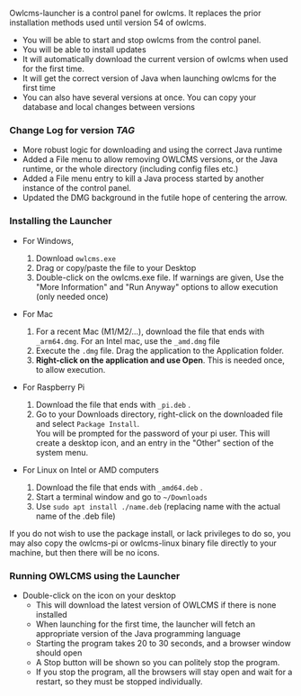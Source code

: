 Owlcms-launcher is a control panel for owlcms.  It replaces the prior installation methods used until version 54 of owlcms.

- You will be able to start and stop owlcms from the control panel.  
- You will be able to install updates
- It will automatically download the current version of owlcms when used for the first time.
- It will get the correct version of Java when launching owlcms for the first time
- You can also have several versions at once. You can copy your database and local changes between versions

### Change Log for version _TAG_

- More robust logic for downloading and using the correct Java runtime
- Added a File menu to allow removing OWLCMS versions, or the Java runtime, or the whole directory (including config files etc.)
- Added a File menu entry to kill a Java process started by another instance of the control panel.
- Updated the DMG background in the futile hope of centering the arrow.

### Installing the Launcher

- For Windows, 
  1. Download `owlcms.exe`  
  2. Drag or copy/paste the file to your Desktop
  3. Double-click on the owlcms.exe file. If warnings are given, Use the "More Information"  and "Run Anyway" options to allow execution (only needed once)
  
- For Mac
  1. For a recent Mac (M1/M2/...), download the file that ends with `_arm64.dmg`.   For an Intel mac, use the `_amd.dmg` file
  2. Execute the `.dmg` file.  Drag the application to the Application folder.
  3. **Right-click on the application and use Open**.  This is needed once, to allow execution.

- For Raspberry Pi
  1. Download the file that ends with `_pi.deb` .
  2. Go to your Downloads directory, right-click on the downloaded file and select `Package Install`.  
     You will be prompted for the password of your pi user. This will create a desktop icon, and an entry in the "Other" section of the system menu.

- For Linux on Intel or AMD computers
  1. Download the file that ends with `_amd64.deb` .
  2. Start a terminal window and go to `~/Downloads`
  5. Use `sudo apt install ./name.deb` (replacing name with the actual name of the .deb file)

If you do not wish to use the package install, or lack privileges to do so, you may also copy the owlcms-pi or owlcms-linux binary file directly to your machine, but then there will be no icons.

### Running OWLCMS using the Launcher

- Double-click on the icon on your desktop
  - This will download the latest version of OWLCMS if there is none installed
  - When launching for the first time, the launcher will fetch an appropriate version of the Java programming language
  - Starting the program takes 20 to 30 seconds, and a browser window should open
  - A Stop button will be shown so you can politely stop the program.
  - If you stop the program, all the browsers will stay open and wait for a restart, so they must be stopped individually.